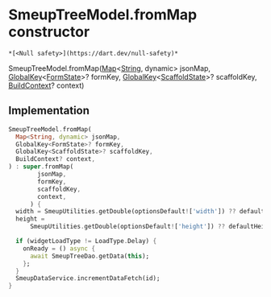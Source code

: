 


# SmeupTreeModel.fromMap constructor




    *[<Null safety>](https://dart.dev/null-safety)*



SmeupTreeModel.fromMap([Map](https://api.flutter.dev/flutter/dart-core/Map-class.html)&lt;[String](https://api.flutter.dev/flutter/dart-core/String-class.html), dynamic> jsonMap, [GlobalKey](https://api.flutter.dev/flutter/widgets/GlobalKey-class.html)&lt;[FormState](https://api.flutter.dev/flutter/widgets/FormState-class.html)>? formKey, [GlobalKey](https://api.flutter.dev/flutter/widgets/GlobalKey-class.html)&lt;[ScaffoldState](https://api.flutter.dev/flutter/material/ScaffoldState-class.html)>? scaffoldKey, [BuildContext](https://api.flutter.dev/flutter/widgets/BuildContext-class.html)? context)





## Implementation

```dart
SmeupTreeModel.fromMap(
  Map<String, dynamic> jsonMap,
  GlobalKey<FormState>? formKey,
  GlobalKey<ScaffoldState>? scaffoldKey,
  BuildContext? context,
) : super.fromMap(
        jsonMap,
        formKey,
        scaffoldKey,
        context,
      ) {
  width = SmeupUtilities.getDouble(optionsDefault!['width']) ?? defaultWidth;
  height =
      SmeupUtilities.getDouble(optionsDefault!['height']) ?? defaultHeight;

  if (widgetLoadType != LoadType.Delay) {
    onReady = () async {
      await SmeupTreeDao.getData(this);
    };
  }
  SmeupDataService.incrementDataFetch(id);
}
```







